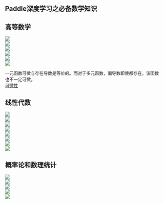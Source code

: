 ## Paddle深度学习之必备数学知识

## 高等数学
![](https://github.com/zhukuixi/AshenOne/blob/master/PaddleDeepLearning/image/L2_1.png)  
![](https://github.com/zhukuixi/AshenOne/blob/master/PaddleDeepLearning/image/L2_2.png)  
![](https://github.com/zhukuixi/AshenOne/blob/master/PaddleDeepLearning/image/L2_3.png)  
![](https://github.com/zhukuixi/AshenOne/blob/master/PaddleDeepLearning/image/L2_4.png)  
![](https://github.com/zhukuixi/AshenOne/blob/master/PaddleDeepLearning/image/L2_5.png)  
![](https://github.com/zhukuixi/AshenOne/blob/master/PaddleDeepLearning/image/L2_6.png)  

一元函数可微与存在导数是等价的。而对于多元函数，偏导数即使都存在，该函数也不一定可微。  
[可微性](https://baike.baidu.com/item/%E5%8F%AF%E5%BE%AE%E6%80%A7)

## 线性代数

![](https://github.com/zhukuixi/AshenOne/blob/master/PaddleDeepLearning/image/L2_7.png)    
![](https://github.com/zhukuixi/AshenOne/blob/master/PaddleDeepLearning/image/L2_8.png)    
![](https://github.com/zhukuixi/AshenOne/blob/master/PaddleDeepLearning/image/L2_9.png)    
![](https://github.com/zhukuixi/AshenOne/blob/master/PaddleDeepLearning/image/L2_10.png)      
![](https://github.com/zhukuixi/AshenOne/blob/master/PaddleDeepLearning/image/L2_11.png)  
![](https://github.com/zhukuixi/AshenOne/blob/master/PaddleDeepLearning/image/L2_12.png)  
![](https://github.com/zhukuixi/AshenOne/blob/master/PaddleDeepLearning/image/L2_13.png)  
![](https://github.com/zhukuixi/AshenOne/blob/master/PaddleDeepLearning/image/L2_14.png)                      

## 概率论和数理统计  
![](https://github.com/zhukuixi/AshenOne/blob/master/PaddleDeepLearning/image/L2_15.png)     
![](https://github.com/zhukuixi/AshenOne/blob/master/PaddleDeepLearning/image/L2_16.png)    
![](https://github.com/zhukuixi/AshenOne/blob/master/PaddleDeepLearning/image/L2_17.png)    
![](https://github.com/zhukuixi/AshenOne/blob/master/PaddleDeepLearning/image/L2_18.png)  
![](https://github.com/zhukuixi/AshenOne/blob/master/PaddleDeepLearning/image/L2_19.png)      
 